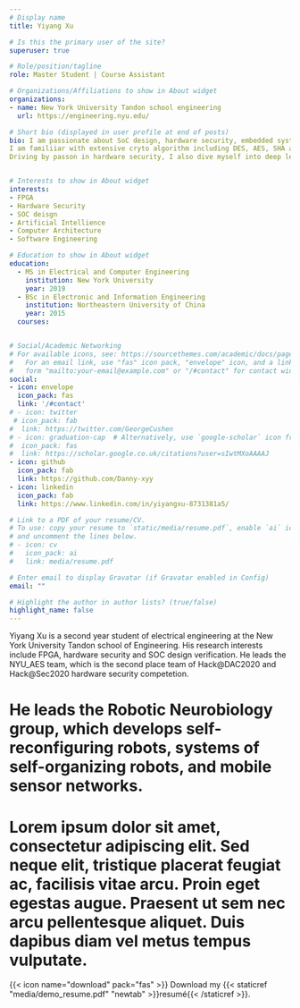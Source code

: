 ```yaml
---
# Display name
title: Yiyang Xu

# Is this the primary user of the site?
superuser: true

# Role/position/tagline
role: Master Student | Course Assistant 

# Organizations/Affiliations to show in About widget
organizations:
- name: New York University Tandon school engineering
  url: https://engineering.nyu.edu/

# Short bio (displayed in user profile at end of posts)
bio: I am passionate about SoC design, hardware security, embedded system and FPGA.
I am familiiar with extensive cryto algorithm including DES, AES, SHA and attack strategies such as Scan Attack, Fault Attack and SAT Attack.
Driving by passon in hardware security, I also dive myself into deep learning security. It allows me to lead developing a novel backdoor detector and implement fast gradient sign methods Attack on DNN.


# Interests to show in About widget
interests:
- FPGA
- Hardware Security
- SOC deisgn
- Artificial Intellience
- Computer Architecture
- Software Engineering

# Education to show in About widget
education:
  - MS in Electrical and Computer Engineering
    institution: New York University
    year: 2019
  - BSc in Electronic and Information Engineering
    institution: Northeastern University of China
    year: 2015
  courses:


# Social/Academic Networking
# For available icons, see: https://sourcethemes.com/academic/docs/page-builder/#icons
#   For an email link, use "fas" icon pack, "envelope" icon, and a link in the
#   form "mailto:your-email@example.com" or "/#contact" for contact widget.
social:
- icon: envelope
  icon_pack: fas
  link: '/#contact'
# - icon: twitter
 # icon_pack: fab
#  link: https://twitter.com/GeorgeCushen
# - icon: graduation-cap  # Alternatively, use `google-scholar` icon from `ai` icon pack
#  icon_pack: fas
#  link: https://scholar.google.co.uk/citations?user=sIwtMXoAAAAJ
- icon: github
  icon_pack: fab
  link: https://github.com/Danny-xyy
- icon: linkedin
  icon_pack: fab
  link: https://www.linkedin.com/in/yiyangxu-8731381a5/

# Link to a PDF of your resume/CV.
# To use: copy your resume to `static/media/resume.pdf`, enable `ai` icons in `params.toml`, 
# and uncomment the lines below.
# - icon: cv
#   icon_pack: ai
#   link: media/resume.pdf

# Enter email to display Gravatar (if Gravatar enabled in Config)
email: ""

# Highlight the author in author lists? (true/false)
highlight_name: false
---
```


Yiyang Xu is a second year student of electrical engineering at the New York University Tandon school of Engineering. His research interests include FPGA, hardware security and SOC design verification. He leads the NYU_AES team, which is the second place team of Hack@DAC2020 and Hack@Sec2020 hardware security competetion.
# He leads the Robotic Neurobiology group, which develops self-reconfiguring robots, systems of self-organizing robots, and mobile sensor networks.

# Lorem ipsum dolor sit amet, consectetur adipiscing elit. Sed neque elit, tristique placerat feugiat ac, facilisis vitae arcu. Proin eget egestas augue. Praesent ut sem nec arcu pellentesque aliquet. Duis dapibus diam vel metus tempus vulputate.

{{< icon name="download" pack="fas" >}} Download my {{< staticref "media/demo_resume.pdf" "newtab" >}}resumé{{< /staticref >}}.
